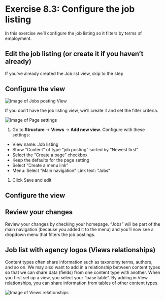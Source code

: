 # Exercise 8.3: Configure the job listing

In this exercise we’ll configure the job listing so it filters by terms of employment.

## Edit the job listing (or create it if you haven’t already)

If you’ve already created the Job list view, skip to the step

## Configure the view

![Image of Jobs posting View](../.gitbook/assets/174.png)

If you don’t have the job listing view, we’ll create it and set the filter criteria.

![Image of Page settings](../.gitbook/assets/175.png)

1. Go to **Structure** → **Views** → **Add new view**. Configure with these settings:

* View name: Job listing
* Show “Content” of type “job posting” sorted by “Newest first”
* Select the “Create a page” checkbox
* Keep the defaults for the page setting
* Select “Create a menu link”
* Menu: Select “Main navigation” Link text: “Jobs”

1. Click Save and edit

## Configure the view

## Review your changes

Review your changes by checking your homepage. “Jobs” will be part of the main navigation (because you added it to the menu) and you’ll now see a dropdown menu that filters the job postings.

## Job list with agency logos (Views relationships)

Content types often share information such as taxonomy terms, authors, and so on. We may also want to add in a relationship between content types so that we can share data (fields) from one content type with another. When you first set up a view, you select your “base table”. By adding in View relationships, you can share information from tables of other content types.

![Image of Views relationships](../.gitbook/assets/178.png)
